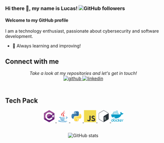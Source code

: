 ### Hi there 👋, my name is Lucas! ![GitHub followers](https://img.shields.io/github/followers/lucas-jb?style=social)
#### Welcome to my GitHub profile
I am a technology enthusiast, passionate about cybersecurity and software development.

- 🌱 Always learning and improving!<br>

## Connect with me  
<div align="center">
<i>Take a look at my repositories and let's get in touch!</i><br>
<a href="https://github.com/lucas-jb" target="_blank">
<img src=https://img.shields.io/badge/github-%2324292e.svg?&style=for-the-badge&logo=github&logoColor=white alt=github style="margin-bottom: 5px;" />
</a>
<a href="https://linkedin.com/in/lucas-jb" target="_blank">
<img src=https://img.shields.io/badge/linkedin-%231E77B5.svg?&style=for-the-badge&logo=linkedin&logoColor=white alt=linkedin style="margin-bottom: 5px;" />
</a>  
</div>  
<br>

## Tech Pack
<div align="center">
<a href="https://docs.microsoft.com/es-es/dotnet/csharp/" target="_blank">
<img src=https://raw.githubusercontent.com/devicons/devicon/master/icons/csharp/csharp-original.svg alt=csharp width="40px" height="40px" />
</a>
<a href="https://www.java.com/" target="_blank">
<img src=https://raw.githubusercontent.com/devicons/devicon/master/icons/java/java-original.svg alt=java width="40px" height="40px" />
</a>
<a href="https://www.python.org/" target="_blank">
<img src=https://raw.githubusercontent.com/devicons/devicon/master/icons/python/python-original.svg alt=python width="40px" height="40px" />
</a>
<a href="https://developer.mozilla.org/en-US/docs/Web/JavaScript" target="_blank">
<img src=https://raw.githubusercontent.com/devicons/devicon/master/icons/javascript/javascript-original.svg alt=javascript width="40px" height="40px" />
</a>
</a>
<a href="https://www.gnu.org/software/bash/" target="_blank">
<img src=https://raw.githubusercontent.com/devicons/devicon/master/icons/bash/bash-original.svg alt=bash width="40px" height="40px" />
</a>
<a href="https://www.docker.com/" target="_blank">
<img src=https://raw.githubusercontent.com/devicons/devicon/master/icons/docker/docker-plain-wordmark.svg alt=docker width="40px" height="40px" />
</a>
<br>
<br>

![GitHub stats](https://github-readme-stats.vercel.app/api?username=lucas-jb&show_icons=true&theme=dracula&hide=stars,issues)
